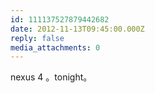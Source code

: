 ```yaml
---
id: 111137527879442682
date: 2012-11-13T09:45:00.000Z
reply: false
media_attachments: 0
---
```


nexus 4 。tonight。 ​​​​

